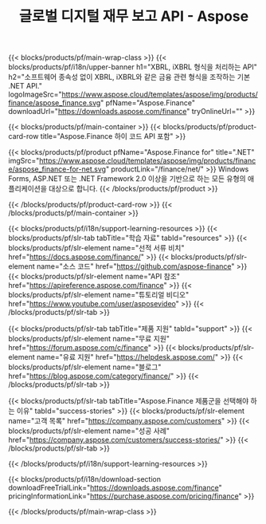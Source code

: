 ﻿---
title: 글로벌 디지털 재무 보고 API - Aspose 
weight: 10
url: /ko/family
description: 모든 플랫폼에서 회사에 대한 파일링 및 자금 및 레버리지에 대한 보고서 생성에 사용되는 금융 관련 형식을 조작하는 라이브러리
---
{{< blocks/products/pf/main-wrap-class >}}
{{< blocks/products/pf/i18n/upper-banner h1="XBRL, iXBRL 형식을 처리하는 API" h2="소프트웨어 종속성 없이 XBRL, iXBRL와 같은 금융 관련 형식을 조작하는 기본 .NET API." logoImageSrc="https://www.aspose.cloud/templates/aspose/img/products/finance/aspose_finance.svg" pfName="Aspose.Finance" downloadUrl="https://downloads.aspose.com/finance" tryOnlineUrl="" >}}

{{< blocks/products/pf/main-container >}}
{{< blocks/products/pf/product-card-row title="Aspose.Finance 하이 코드 API 포함" >}}

{{< blocks/products/pf/product pfName="Aspose.Finance for" title=".NET" imgSrc="https://www.aspose.cloud/templates/aspose/img/products/finance/aspose_finance-for-net.svg" productLink="/finance/net/" >}}
Windows Forms, ASP.NET 또는 .NET Framework 2.0 이상을 기반으로 하는 모든 유형의 애플리케이션을 대상으로 합니다.
{{< /blocks/products/pf/product >}}

{{< /blocks/products/pf/product-card-row >}}
{{< /blocks/products/pf/main-container >}}

{{< blocks/products/pf/i18n/support-learning-resources >}}
{{< blocks/products/pf/slr-tab tabTitle="학습 자료" tabId="resources" >}}
{{< blocks/products/pf/slr-element name="선적 서류 비치" href="https://docs.aspose.com/finance/" >}}
{{< blocks/products/pf/slr-element name="소스 코드" href="https://github.com/aspose-finance" >}}
{{< blocks/products/pf/slr-element name="API 참조" href="https://apireference.aspose.com/finance" >}}
{{< blocks/products/pf/slr-element name="튜토리얼 비디오" href="https://www.youtube.com/user/asposevideo" >}}
{{< /blocks/products/pf/slr-tab >}}

{{< blocks/products/pf/slr-tab tabTitle="제품 지원" tabId="support" >}}
{{< blocks/products/pf/slr-element name="무료 지원" href="https://forum.aspose.com/c/finance" >}}
{{< blocks/products/pf/slr-element name="유료 지원" href="https://helpdesk.aspose.com/" >}}
{{< blocks/products/pf/slr-element name="블로그" href="https://blog.aspose.com/category/finance/" >}}
{{< /blocks/products/pf/slr-tab >}}

{{< blocks/products/pf/slr-tab tabTitle="Aspose.Finance 제품군을 선택해야 하는 이유" tabId="success-stories" >}}
{{< blocks/products/pf/slr-element name="고객 목록" href="https://company.aspose.com/customers" >}}
{{< blocks/products/pf/slr-element name="성공 사례" href="https://company.aspose.com/customers/success-stories/" >}}
{{< /blocks/products/pf/slr-tab >}}

{{< /blocks/products/pf/i18n/support-learning-resources >}}

{{< blocks/products/pf/i18n/download-section downloadFreeTrialLink="https://downloads.aspose.com/finance" pricingInformationLink="https://purchase.aspose.com/pricing/finance" >}}

{{< /blocks/products/pf/main-wrap-class >}}